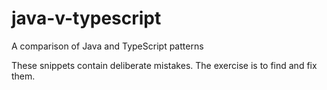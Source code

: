 # java-v-typescript
A comparison of Java and TypeScript patterns

These snippets contain deliberate mistakes. The exercise is to find and fix them.
